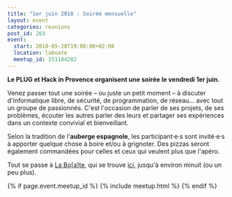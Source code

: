 ```yaml
---
title: "1er juin 2018 : Soirée mensuelle"
layout: event
categories: reunions
post_id: 263
event:
  start: 2018-05-28T19:00:00+02:00
  location: laboate
  meetup_id: 251184282
---
```


**Le PLUG et Hack in Provence organisent une soirée le vendredi 1er juin.**

Venez passer tout une soirée – ou juste un petit moment – à discuter d'informatique libre, de sécurité, de programmation, de réseau… avec tout un groupe de passionnés. C'est l'occasion de parler de ses projets, de ses problèmes, écouter les autres parler des leurs et partager ses expériences dans un contexte convivial et bienveillant.

Selon la tradition de l'**auberge espagnole**, les participant·e·s sont invité·e·s à apporter quelque chose à boire et/ou à grignoter. Des pizzas seront également commandées pour celles et ceux qui veulent plus que l'apéro.

Tout se passe à [La Bo\[a\]te](http://laboate.com/), qui se trouve [ici](https://www.openstreetmap.org/?mlat=43.29207&mlon=5.37297#map=19/43.29207/5.37297), jusqu'à environ minuit (ou un peu plus).

{% if page.event.meetup_id %}
  {% include meetup.html %}
{% endif %}
